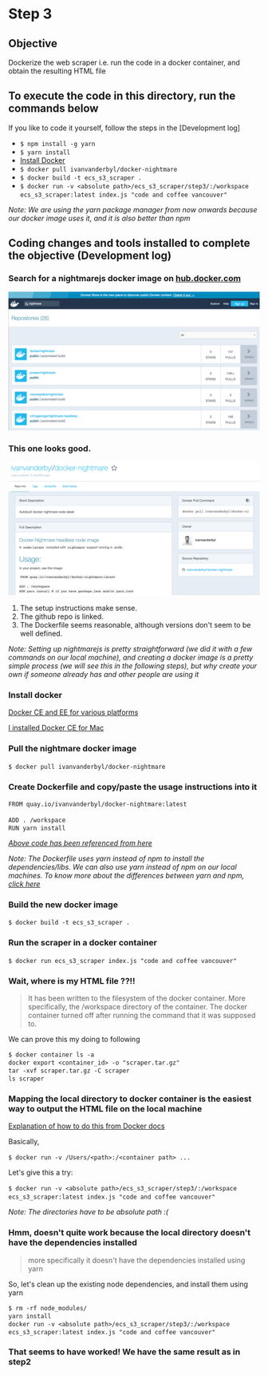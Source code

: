 # Step 3

## Objective
Dockerize the web scraper i.e. run the code in a docker container, and obtain the resulting HTML file

## To execute the code in this directory, run the commands below
If you like to code it yourself, follow the steps in the [Development log]
* ```$ npm install -g yarn```
* ```$ yarn install```
* [Install Docker](https://www.docker.com/get-docker)
* ```$ docker pull ivanvanderbyl/docker-nightmare```
* ```$ docker build -t ecs_s3_scraper .```
* ```$ docker run -v <absolute path>/ecs_s3_scraper/step3/:/workspace ecs_s3_scraper:latest index.js "code and coffee vancouver"```

*Note: We are using the yarn package manager from now onwards because our docker image uses it, and it is also better than npm*

## Coding changes and tools installed to complete the objective (Development log)

### Search for a nightmarejs docker image on [hub.docker.com](https://hub.docker.com)
![Searching for nightmare on hub.doker.com](images/searching_for_nightmare_on_docker_hub.png)


### This one looks good.
![ivanvanderbyl/docker-nightmare docker image](images/ivanvanderbyl_docker-nightmare.png)
1. The setup instructions make sense.
2. The github repo is linked.
3. The Dockerfile seems reasonable, although versions don't seem to be well defined.

*Note: Setting up nightmarejs is pretty straightforward (we did it with a few commands on our local machine), and creating a docker image is a pretty simple process (we will see this in the following steps), but why create your own if someone already has and other people are using it*


### Install docker
[Docker CE and EE for various platforms](https://www.docker.com/get-docker)

[I installed Docker CE for Mac](https://store.docker.com/search?type=edition&offering=community)


### Pull the nightmare docker image
```$ docker pull ivanvanderbyl/docker-nightmare ```


### Create Dockerfile and copy/paste the usage instructions into it
```
FROM quay.io/ivanvanderbyl/docker-nightmare:latest

ADD . /workspace
RUN yarn install
```
[*Above code has been referenced from here*](https://hub.docker.com/r/ivanvanderbyl/docker-nightmare/)

*Note: The Dockerfile uses yarn instead of npm to install the dependencies/libs. We can also use yarn instead of npm on our local machines. To know more about the differences between yarn and npm, [click here](https://www.sitepoint.com/yarn-vs-npm/)*


### Build the new docker image
```$ docker build -t ecs_s3_scraper . ```


### Run the scraper in a docker container
```$ docker run ecs_s3_scraper index.js "code and coffee vancouver" ```


### Wait, where is my HTML file ??!!
> It has been written to the filesystem of the docker container.
> More specifically, the /workspace directory of the container.
> The docker container turned off after running the command that it was supposed to.

We can prove this my doing to following
```
$ docker container ls -a
docker export <container_id> -o "scraper.tar.gz"
tar -xvf scraper.tar.gz -C scraper
ls scraper
```


### Mapping the local directory to docker container is the easiest way to output the HTML file on the local machine
[Explanation of how to do this from Docker docs](https://docs.docker.com/engine/tutorials/dockervolumes/#mount-a-host-directory-as-a-data-volume)

Basically,

```$ docker run -v /Users/<path>:/<container path> ... ```

Let's give this a try:

```$ docker run -v <absolute path>/ecs_s3_scraper/step3/:/workspace ecs_s3_scraper:latest index.js "code and coffee vancouver" ```

*Note: The directories have to be absolute path :(*


### Hmm, doesn't quite work because the local directory doesn't have the dependencies installed
> more specifically it doesn't have the dependencies installed using yarn

So, let's clean up the existing node dependencies, and install them using yarn
```
$ rm -rf node_modules/
yarn install
docker run -v <absolute path>/ecs_s3_scraper/step3/:/workspace ecs_s3_scraper:latest index.js "code and coffee vancouver"
```


### That seems to have worked! We have the same result as in step2
